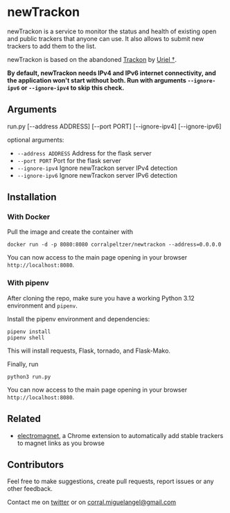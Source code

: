 # newTrackon

newTrackon is a service to monitor the status and health of existing open and public trackers that anyone can use. It
also allows to submit new trackers to add them to the list.

newTrackon is based on the abandoned [Trackon](http://repo.cat-v.org/trackon/) by [Uriel †](https://github.com/uriel).

**By default, newTrackon needs IPv4 and IPv6 internet connectivity, and the application won't start without both. Run
with arguments `--ignore-ipv6` or `--ignore-ipv4` to skip this check.**

## Arguments

run.py [--address ADDRESS] [--port PORT] [--ignore-ipv4]
[--ignore-ipv6]

optional arguments:

* `--address ADDRESS`  Address for the flask server
* `--port PORT`        Port for the flask server
* `--ignore-ipv4`      Ignore newTrackon server IPv4 detection
* `--ignore-ipv6`      Ignore newTrackon server IPv6 detection

## Installation

### With Docker

Pull the image and create the container with

```
docker run -d -p 8080:8080 corralpeltzer/newtrackon --address=0.0.0.0
```

You can now access to the main page opening in your browser `http://localhost:8080`.

### With pipenv

After cloning the repo, make sure you have a working Python 3.12 environment and `pipenv`.

Install the pipenv environment and dependencies:

```
pipenv install
pipenv shell
```

This will install requests, Flask, tornado, and Flask-Mako.

Finally, run

```
python3 run.py
```

You can now access to the main page opening in your browser `http://localhost:8080`.

## Related

* [electromagnet](https://github.com/sdmtr/electromagnet), a Chrome extension to automatically add stable trackers to
  magnet links as you browse

## Contributors

Feel free to make suggestions, create pull requests, report issues or any other feedback.

Contact me on [twitter](https://twitter.com/CorralPeltzer) or on corral.miguelangel@gmail.com
